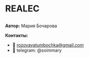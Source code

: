 # REALEC
## 

**Автор:** Мария Бочарова

**Контакты:** 
- 📨 rozovayatumbochka@gmail.com
- 📠 telegram: @soimmary

